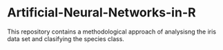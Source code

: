 # Artificial-Neural-Networks-in-R
This repository contains a methodological approach of analysisng the iris data set and clasifying the species class.
